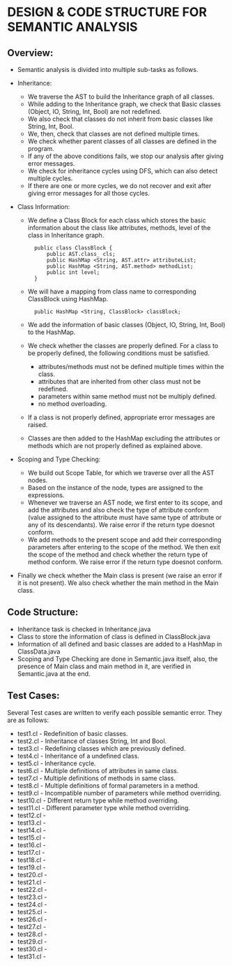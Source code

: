 # DESIGN & CODE STRUCTURE FOR SEMANTIC ANALYSIS

## Overview:

* Semantic analysis is divided into multiple sub-tasks as follows.

* Inheritance: 
	* We traverse the AST to build the Inheritance graph of all classes.
	* While adding to the Inheritance graph, we check that Basic classes (Object, IO, String, Int, Bool) are not redefined.
	* We also check that classes do not inherit from basic classes like String, Int, Bool.
	* We, then, check that classes are not defined multiple times.
	* We check whether parent classes of all classes are defined in the program.
	* If any of the above conditions fails, we stop our analysis after giving error messages.
	* We check for inheritance cycles using DFS, which can also detect multiple cycles.
	* If there are one or more cycles, we do not recover and exit after giving error messages for all those cycles.

* Class Information:
	* We define a Class Block for each class which stores the basic information about the class like attributes, methods, level of the class in Inheritance graph.
			
			public class ClassBlock {
				public AST.class_ cls;
				public HashMap <String, AST.attr> attributeList;
				public HashMap <String, AST.method> methodList;
				public int level;
			}
			
	* We will have a mapping from class name to corresponding ClassBlock using HashMap.
	
			public HashMap <String, ClassBlock> classBlock;
			
	* We add the information of basic classes (Object, IO, String, Int, Bool) to the HashMap.
	* We check whether the classes are properly defined. For a class to be properly defined, the following conditions must be satisfied.
		* attributes/methods must not be defined multiple times within the class.
		* attributes that are inherited from other class must not be redefined.
		* parameters within same method must not be multiply defined.
		* no method overloading.
	* If a class is not properly defined, appropriate error messages are raised.
	* Classes are then added to the HashMap excluding the attributes or methods which are not properly defined as explained above.
	
* Scoping and Type Checking:
	* We build out Scope Table, for which we traverse over all the AST nodes.
	* Based on the instance of the node, types are assigned to the expressions.
	* Whenever we traverse an AST node, we first enter to its scope, and add the attributes and also check the type of attribute conform (value assigned to the attribute must have same type of attribute or any of its descendants). We raise error if the return type doesnot conform.
	* We add methods to the present scope and add their corresponding parameters after entering to the scope of the method. We then exit the scope of the method and check whether the return type of method conform. We raise error if the return type doesnot conform.

* Finally we check whether the Main class is present (we raise an error if it is not present). We also check whether the main method in the Main class.

## Code Structure:

* Inheritance task is checked in Inheritance.java
* Class to store the information of class is defined in ClassBlock.java
* Information of all defined and basic classes are added to a HashMap in ClassData.java
* Scoping and Type Checking are done in Semantic.java itself, also, the presence of Main class and main method in it, are verified in Semantic.java at the end.

## Test Cases:
Several Test cases are written to verify each possible semantic error. They are as follows:
* test1.cl - Redefinition of basic classes.
* test2.cl - Inheritance of classes String, Int and Bool.
* test3.cl - Redefining classes which are previously defined.
* test4.cl - Inheritance of a undefined class.
* test5.cl - Inheritance cycle.
* test6.cl - Multiple definitions of attributes in same class.
* test7.cl - Multiple definitions of methods in same class.
* test8.cl - Multiple definitions of formal parameters in a method.
* test9.cl - Incompatible number of parameters while method overriding.
* test10.cl - Different return type while method overriding.
* test11.cl - Different parameter type while method overriding.
* test12.cl - 
* test13.cl - 
* test14.cl - 
* test15.cl - 
* test16.cl - 
* test17.cl - 
* test18.cl - 
* test19.cl - 
* test20.cl - 
* test21.cl - 
* test22.cl - 
* test23.cl - 
* test24.cl - 
* test25.cl - 
* test26.cl - 
* test27.cl - 
* test28.cl - 
* test29.cl - 
* test30.cl - 
* test31.cl - 
